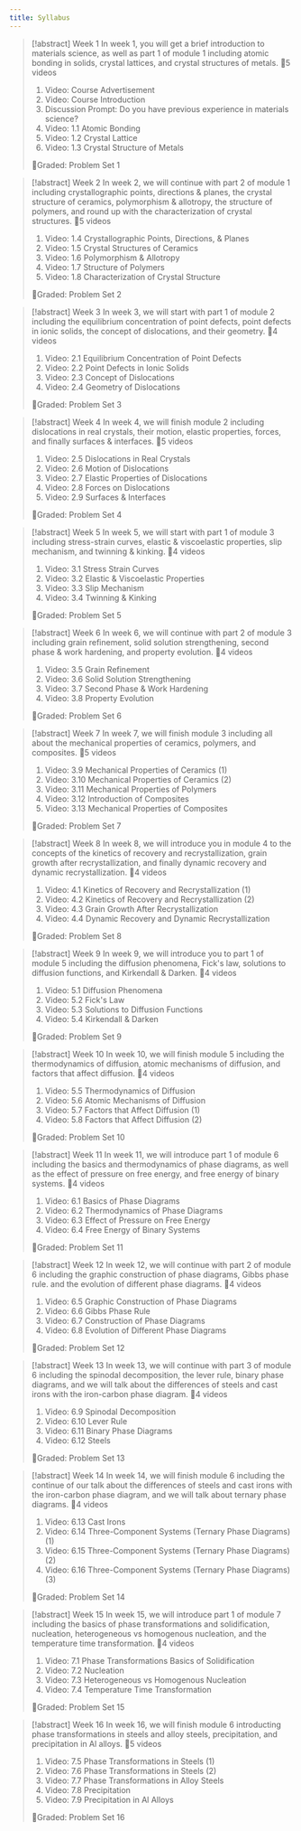 ```yaml
---
title: Syllabus
---
```


> [!abstract] Week 1
> In week 1, you will get a brief introduction to materials science, as well as part 1 of module 1 including atomic bonding in solids, crystal lattices, and crystal structures of metals.
> 📃5 videos
> 1. Video: Course Advertisement
> 2. Video: Course Introduction
> 3. Discussion Prompt: Do you have previous experience in materials science?
> 4. Video: 1.1 Atomic Bonding
> 5. Video: 1.2 Crystal Lattice
> 6. Video: 1.3 Crystal Structure of Metals
> 
>💯Graded: Problem Set 1

> [!abstract] Week 2
> In week 2, we will continue with part 2 of module 1 including crystallographic points, directions & planes, the crystal structure of ceramics, polymorphism & allotropy, the structure of polymers, and round up with the characterization of crystal structures.
> 📃5 videos
> 1. Video: 1.4 Crystallographic Points, Directions, & Planes
> 2. Video: 1.5 Crystal Structures of Ceramics
> 3. Video: 1.6 Polymorphism & Allotropy
> 4. Video: 1.7 Structure of Polymers
> 5. Video: 1.8 Characterization of Crystal Structure
> 
>💯Graded: Problem Set 2

> [!abstract] Week 3
> In week 3, we will start with part 1 of module 2 including the equilibrium concentration of point defects, point defects in ionic solids, the concept of dislocations, and their geometry.
> 📃4 videos
> 1. Video: 2.1 Equilibrium Concentration of Point Defects
> 2. Video: 2.2 Point Defects in Ionic Solids
> 3. Video: 2.3 Concept of Dislocations
> 4. Video: 2.4 Geometry of Dislocations
> 
>💯Graded: Problem Set 3

> [!abstract] Week 4
> In week 4, we will finish module 2 including dislocations in real crystals, their motion, elastic properties, forces, and finally surfaces & interfaces.
> 📃5 videos
> 1. Video: 2.5 Dislocations in Real Crystals
> 2. Video: 2.6 Motion of Dislocations
> 3. Video: 2.7 Elastic Properties of Dislocations
> 4. Video: 2.8 Forces on Dislocations
> 5. Video: 2.9 Surfaces & Interfaces
> 
>💯Graded: Problem Set 4

> [!abstract] Week 5
> In week 5, we will start with part 1 of module 3 including stress-strain curves, elastic & viscoelastic properties, slip mechanism, and twinning & kinking.
> 📃4 videos
> 1. Video: 3.1 Stress Strain Curves
> 2. Video: 3.2 Elastic & Viscoelastic Properties
> 3. Video: 3.3 Slip Mechanism
> 4. Video: 3.4 Twinning & Kinking
> 
>💯Graded: Problem Set 5

> [!abstract] Week 6
> In week 6, we will continue with part 2 of module 3 including grain refinement, solid solution strengthening, second phase & work hardening, and property evolution.
> 📃4 videos
> 1. Video: 3.5 Grain Refinement
> 2. Video: 3.6 Solid Solution Strengthening
> 3. Video: 3.7 Second Phase & Work Hardening
> 4. Video: 3.8 Property Evolution
> 
>💯Graded: Problem Set 6

> [!abstract] Week 7
> In week 7, we will finish module 3 including all about the mechanical properties of ceramics, polymers, and composites.
> 📃5 videos
> 1. Video: 3.9 Mechanical Properties of Ceramics (1)
> 2. Video: 3.10 Mechanical Properties of Ceramics (2)
> 3. Video: 3.11 Mechanical Properties of Polymers
> 4. Video: 3.12 Introduction of Composites
> 5. Video: 3.13 Mechanical Properties of Composites
> 
>💯Graded: Problem Set 7

> [!abstract] Week 8
> In week 8, we will introduce you in module 4 to the concepts of the kinetics of recovery and recrystallization, grain growth after recrystallization, and finally dynamic recovery and dynamic recrystallization.
> 📃4 videos
> 1. Video: 4.1 Kinetics of Recovery and Recrystallization (1)
> 2. Video: 4.2 Kinetics of Recovery and Recrystallization (2)
> 3. Video: 4.3 Grain Growth After Recrystallization
> 4. Video: 4.4 Dynamic Recovery and Dynamic Recrystallization
> 
>💯Graded: Problem Set 8

> [!abstract] Week 9
> In week 9, we will introduce you to part 1 of module 5 including the diffusion phenomena, Fick's law, solutions to diffusion functions, and Kirkendall & Darken.
> 📃4 videos
> 1. Video: 5.1 Diffusion Phenomena
> 2. Video: 5.2 Fick's Law
> 3. Video: 5.3 Solutions to Diffusion Functions
> 4. Video: 5.4 Kirkendall & Darken
> 
>💯Graded: Problem Set 9

> [!abstract] Week 10
> In week 10, we will finish module 5 including the thermodynamics of diffusion, atomic mechanisms of diffusion, and factors that affect diffusion.
> 📃4 videos
> 1. Video: 5.5 Thermodynamics of Diffusion
> 2. Video: 5.6 Atomic Mechanisms of Diffusion
> 3. Video: 5.7 Factors that Affect Diffusion (1)
> 4. Video: 5.8 Factors that Affect Diffusion (2)
> 
>💯Graded: Problem Set 10

> [!abstract] Week 11
> In week 11, we will introduce part 1 of module 6 including the basics and thermodynamics of phase diagrams, as well as the effect of pressure on free energy, and free energy of binary systems.
> 📃4 videos
> 1. Video: 6.1 Basics of Phase Diagrams
> 2. Video: 6.2 Thermodynamics of Phase Diagrams
> 3. Video: 6.3 Effect of Pressure on Free Energy
> 4. Video: 6.4 Free Energy of Binary Systems
> 
>💯Graded: Problem Set 11

> [!abstract] Week 12
> In week 12, we will continue with part 2 of module 6 including the graphic construction of phase diagrams, Gibbs phase rule. and the evolution of different phase diagrams.
> 📃4 videos
> 1. Video: 6.5 Graphic Construction of Phase Diagrams
> 2. Video: 6.6 Gibbs Phase Rule
> 3. Video: 6.7 Construction of Phase Diagrams
> 4. Video: 6.8 Evolution of Different Phase Diagrams
> 
>💯Graded: Problem Set 12

> [!abstract] Week 13
> In week 13, we will continue with part 3 of module 6 including the spinodal decomposition, the lever rule, binary phase diagrams, and we will talk about the differences of steels and cast irons with the iron-carbon phase diagram.
> 📃4 videos
> 1. Video: 6.9 Spinodal Decomposition
> 2. Video: 6.10 Lever Rule
> 3. Video: 6.11 Binary Phase Diagrams
> 4. Video: 6.12 Steels
> 
>💯Graded: Problem Set 13

> [!abstract] Week 14
> In week 14, we will finish module 6 including the continue of our talk about the differences of steels and cast irons with the iron-carbon phase diagram, and we will talk about ternary phase diagrams.
> 📃4 videos
> 1. Video: 6.13 Cast Irons
> 2. Video: 6.14 Three-Component Systems (Ternary Phase Diagrams) (1)
> 3. Video: 6.15 Three-Component Systems (Ternary Phase Diagrams) (2)
> 4. Video: 6.16 Three-Component Systems (Ternary Phase Diagrams) (3)
> 
>💯Graded: Problem Set 14

> [!abstract] Week 15
> In week 15, we will introduce part 1 of module 7 including the basics of phase transformations and solidification, nucleation, heterogeneous vs homogenous nucleation, and the temperature time transformation.
> 📃4 videos
> 1. Video: 7.1 Phase Transformations Basics of Solidification
> 2. Video: 7.2 Nucleation
> 3. Video: 7.3 Heterogeneous vs Homogenous Nucleation
> 4. Video: 7.4 Temperature Time Transformation
> 
>💯Graded: Problem Set 15

> [!abstract] Week 16
> In week 16, we will finish module 6 introducting phase transformations in steels and alloy steels, precipitation, and precipitation in Al alloys.
> 📃5 videos
> 1. Video: 7.5 Phase Transformations in Steels (1)
> 2. Video: 7.6 Phase Transformations in Steels (2)
> 3. Video: 7.7 Phase Transformations in Alloy Steels
> 4. Video: 7.8 Precipitation
> 5. Video: 7.9 Precipitation in Al Alloys
> 
>💯Graded: Problem Set 16
